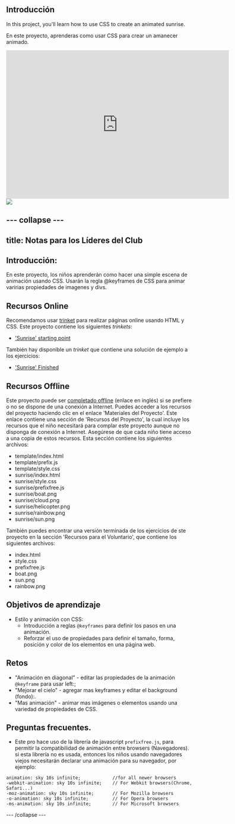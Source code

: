 ## Introducción

In this project, you'll learn how to use CSS to create an animated sunrise.

En este proyecto, aprenderas como usar CSS para crear un amanecer animado.

<div class="trinket">
  <iframe src="https://trinket.io/embed/html/abcc0284a3?outputOnly=true&start=result" width="600" height="400" frameborder="0" marginwidth="0" marginheight="0" allowfullscreen>
  </iframe>
  <img src="sunrise-final.png">
</div>


--- collapse ---
---
title: Notas para los Líderes del Club
---


## Introducción:
En este proyecto, los niños aprenderán como hacer una simple escena de animación usando CSS. Usarán la regla @keyframes de CSS para animar varirias propiedades de imagenes y divs.

## Recursos Online

Recomendamos usar [trinket](https://trinket.io/) para realizar páginas online usando HTML y CSS. Este proyecto contiene los siguientes *trinkets*:

+ ['Sunrise' starting point](https://trinket.io/html/web-sunrise)

También hay disponible un *trinket* que contiene una solución de ejemplo a los ejercicios:

+ ['Sunrise' Finished](https://trinket.io/html/abcc0284a3)

## Recursos Offline
Este proyecto puede ser [completado offline](https://www.codeclubprojects.org/en-GB/resources/webdev-working-offline/) (enlace en inglés) si se prefiere o no se dispone de una conexión a Internet. Puedes acceder a los recursos del proyecto haciendo clic en el enlace 'Materiales del Proyecto'. Este enlace contiene una sección de 'Recursos del Proyecto', la cual incluye los recursos que el niño necesitará para complar este proyecto aunque no disponga de conexión a Internet. Asegúrese de que cada niño tiene acceso a una copia de estos recursos. Esta sección contiene los siguientes archivos:

+ template/index.html
+ template/prefix.js
+ template/style.css
+ sunrise/index.html
+ sunrise/style.css
+ sunrise/prefixfree.js
+ sunrise/boat.png
+ sunrise/cloud.png
+ sunrise/helicopter.png
+ sunrise/rainbow.png
+ sunrise/sun.png

También puedes encontrar una versión terminada de los ejercicios de ste proyecto en la sección 'Recursos para el Voluntario', que contiene los siguientes archivos:

+ index.html
+ style.css
+ prefixfree.js
+ boat.png
+ sun.png
+ rainbow.png

## Objetivos de aprendizaje
+ Estilo y animación con CSS:
	+ Introducción a reglas `@keyframes` para definir los pasos en una animación.
	+ Reforzar el uso de propiedades para definir el tamaño, forma, posición y color de los elementos en una página web.

## Retos
+ "Animación en diagonal" - editar las propiedades de la animación `@keyframe` para usar left:;
+ "Mejorar el cielo" - agregar mas keyframes y editar el background (fondo):.
+ "Mas animación" - animar mas imágenes o elementos usando una variedad de propiedades de CSS. 

## Preguntas frecuentes.

+ Este pro hace uso de la librería de javascript `prefixfree.js`, para permitir la compatibilidad de animación entre browsers (Navegadores). si esta librería no es usada, entonces los niños usando navegadores viejos necesitarán declarar una animación para su navegador, por ejemplo:

```
animation: sky 10s infinite; 		  	//for all newer browsers
-webkit-animation: sky 10s infinite;  	// For Webkit browsers(Chrome, Safari...)
-moz-animation: sky 10s infinite;     	// For Mozilla browsers
-o-animation: sky 10s infinite;       	// For Opera browsers
-ms-animation: sky 10s infinite;		// For Microsoft browsers 
```

--- /collapse ---